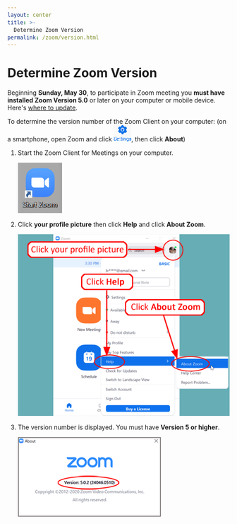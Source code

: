 ```yaml
---
layout: center
title: >-
  Determine Zoom Version
permalink: /zoom/version.html
---
```


# Determine Zoom Version

Beginning <strong>Sunday, May 30</strong>, to participate in Zoom meeting you <strong>must have installed Zoom Version 5.0</strong> or later on your computer or mobile device. Here's <a href="https://zoom.us/download">where to update</a>.

To determine the version number of the Zoom Client on your computer:
(on a smartphone, open Zoom and click <img class="img-fluid" src="/assets/images/zoom/appSettings.gif" />, then click <strong>About</strong>)

<ol>
  <li>
    Start the Zoom Client for Meetings on your computer.
  </li>
  <p><img class="img-fluid" src="/assets/images/zoom/zmSettings1.gif" /></p>
  <li>
    Click <strong>your profile picture</strong> then click <strong>Help</strong> and click <strong>About Zoom</strong>.
  </li>
  <p><img class="img-fluid" src="/assets/images/zoom/version1.gif" /></p>
  <li>
    The version number is displayed. You must have <strong>Version 5 or higher</strong>.
  </li>
  <p><img class="img-fluid" src="/assets/images/zoom/version2.gif" /></p>
</ol>
